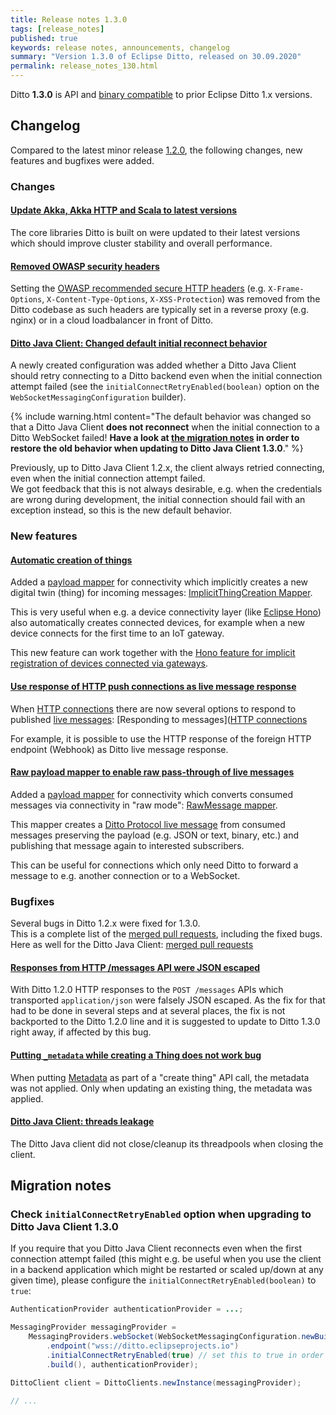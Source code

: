 ```yaml
---
title: Release notes 1.3.0
tags: [release_notes]
published: true
keywords: release notes, announcements, changelog
summary: "Version 1.3.0 of Eclipse Ditto, released on 30.09.2020"
permalink: release_notes_130.html
---
```


Ditto **1.3.0** is API and [binary compatible](https://github.com/eclipse/ditto/blob/master/documentation/src/main/resources/architecture/DADR-0005-semantic-versioning.md)
to prior Eclipse Ditto 1.x versions.

## Changelog

Compared to the latest minor release [1.2.0](release_notes_120.html), the following changes, new features and
bugfixes were added.


### Changes

#### [Update Akka, Akka HTTP and Scala to latest versions](https://github.com/eclipse/ditto/issues/774)

The core libraries Ditto is built on were updated to their latest versions which should improve cluster stability
and overall performance.

#### [Removed OWASP security headers](https://github.com/eclipse/ditto/pull/804)

Setting the [OWASP recommended secure HTTP headers](https://owasp.org/www-project-secure-headers/) 
(e.g. `X-Frame-Options`, `X-Content-Type-Options`, `X-XSS-Protection`) was removed from the Ditto codebase as such 
headers are typically set in a reverse proxy (e.g. nginx) or in a cloud loadbalancer in front of Ditto. 

#### [Ditto Java Client: Changed default initial reconnect behavior](https://github.com/eclipse/ditto-clients/pull/86)

A newly created configuration was added whether a Ditto Java Client should retry connecting to a Ditto backend
even when the initial connection attempt failed 
(see the `initialConnectRetryEnabled(boolean)` option on the `WebSocketMessagingConfiguration` builder).
 

{% include warning.html content="The default behavior was changed so that a Ditto Java Client **does not reconnect** 
    when the initial connection to a Ditto WebSocket failed! **Have a look at [the migration notes](#migration-notes) 
    in order to restore the old behavior when updating to Ditto Java Client 1.3.0**." %}


Previously, up to Ditto Java Client 1.2.x, the client always retried connecting, even when the initial connection 
attempt failed.<br/>
We got feedback that this is not always desirable, e.g. when the credentials are wrong during development, the initial
connection should fail with an exception instead, so this is the new default behavior.


### New features

#### [Automatic creation of things](https://github.com/eclipse/ditto/issues/760)

Added a [payload mapper](connectivity-mapping.html) for connectivity which implicitly creates a new digital twin (thing)
for incoming messages: [ImplicitThingCreation Mapper](connectivity-mapping.html#implicitthingcreation-mapper).

This is very useful when e.g. a device connectivity layer (like [Eclipse Hono](https://eclipse.org/hono/)) also 
automatically creates connected devices, for example when a new device connects for the first time to an IoT gateway.

This new feature can work together with the 
[Hono feature for implicit registration of devices connected via gateways](https://github.com/eclipse/hono/issues/2053).

#### [Use response of HTTP push connections as live message response](https://github.com/eclipse/ditto/pull/809)

When [HTTP connections](connectivity-protocol-bindings-http.html) there are now several options 
to respond to published [live messages](protocol-specification-things-messages.html): 
[Responding to messages]([HTTP connections](connectivity-protocol-bindings-http.html#responding-to-messages)

For example, it is possible to use the HTTP response of the foreign HTTP endpoint (Webhook) as Ditto live message 
response.

#### [Raw payload mapper to enable raw pass-through of live messages](https://github.com/eclipse/ditto/issues/777)

Added a [payload mapper](connectivity-mapping.html) for connectivity which converts consumed messages via connectivity 
in "raw mode": [RawMessage mapper](connectivity-mapping.html#rawmessage-mapper).
 
This mapper creates a [Ditto Protocol live message](protocol-specification-things-messages.html) from consumed messages
preserving the payload (e.g. JSON or text, binary, etc.) and publishing that message again to interested subscribers.

This can be useful for connections which only need Ditto to forward a message to e.g. another connection or to a 
WebSocket.


### Bugfixes

Several bugs in Ditto 1.2.x were fixed for 1.3.0.<br/>
This is a complete list of the 
[merged pull requests](https://github.com/eclipse/ditto/pulls?q=is%3Apr+milestone%3A1.3.0), including the fixed bugs.<br/>
Here as well for the Ditto Java Client: [merged pull requests](https://github.com/eclipse/ditto-clients/pulls?q=is%3Apr+milestone%3A1.3.0)

#### [Responses from HTTP /messages API were JSON escaped](https://github.com/eclipse/ditto/issues/805)

With Ditto 1.2.0 HTTP responses to the `POST /messages` APIs which transported `application/json` were falsely JSON 
escaped. As the fix for that had to be done in several steps and at several places, the fix is not backported to the 
Ditto 1.2.0 line and it is suggested to update to Ditto 1.3.0 right away, if affected by this bug.

#### [Putting `_metadata` while creating a Thing does not work bug](https://github.com/eclipse/ditto/issues/801)

When putting [Metadata](basic-metadata.html) as part of a "create thing" API call, the metadata was not applied. Only
when updating an existing thing, the metadata was applied.

#### [Ditto Java Client: threads leakage](https://github.com/eclipse/ditto-clients/pull/87)

The Ditto Java client did not close/cleanup its threadpools when closing the client.


## Migration notes

### Check `initialConnectRetryEnabled` option when upgrading to Ditto Java Client 1.3.0

If you require that you Ditto Java Client reconnects even when the first connection attempt failed (this might e.g.
be useful when you use the client in a backend application which might be restarted or scaled up/down at any given time),
please configure the `initialConnectRetryEnabled(boolean)` to `true`:

```java
AuthenticationProvider authenticationProvider = ...;

MessagingProvider messagingProvider =
    MessagingProviders.webSocket(WebSocketMessagingConfiguration.newBuilder()
        .endpoint("wss://ditto.eclipseprojects.io")
        .initialConnectRetryEnabled(true) // set this to true in order to enable retry on initial connection errors
        .build(), authenticationProvider);

DittoClient client = DittoClients.newInstance(messagingProvider);

// ...
```
